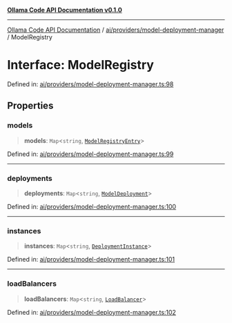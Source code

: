 [**Ollama Code API Documentation v0.1.0**](../../../../README.md)

***

[Ollama Code API Documentation](../../../../modules.md) / [ai/providers/model-deployment-manager](../README.md) / ModelRegistry

# Interface: ModelRegistry

Defined in: [ai/providers/model-deployment-manager.ts:98](https://github.com/erichchampion/ollama-code/blob/71525b68c65a1139d08d5a868e15d1644edd30d9/ollama-code/src/ai/providers/model-deployment-manager.ts#L98)

## Properties

### models

> **models**: `Map`\<`string`, [`ModelRegistryEntry`](ModelRegistryEntry.md)\>

Defined in: [ai/providers/model-deployment-manager.ts:99](https://github.com/erichchampion/ollama-code/blob/71525b68c65a1139d08d5a868e15d1644edd30d9/ollama-code/src/ai/providers/model-deployment-manager.ts#L99)

***

### deployments

> **deployments**: `Map`\<`string`, [`ModelDeployment`](../../local-fine-tuning/interfaces/ModelDeployment.md)\>

Defined in: [ai/providers/model-deployment-manager.ts:100](https://github.com/erichchampion/ollama-code/blob/71525b68c65a1139d08d5a868e15d1644edd30d9/ollama-code/src/ai/providers/model-deployment-manager.ts#L100)

***

### instances

> **instances**: `Map`\<`string`, [`DeploymentInstance`](DeploymentInstance.md)\>

Defined in: [ai/providers/model-deployment-manager.ts:101](https://github.com/erichchampion/ollama-code/blob/71525b68c65a1139d08d5a868e15d1644edd30d9/ollama-code/src/ai/providers/model-deployment-manager.ts#L101)

***

### loadBalancers

> **loadBalancers**: `Map`\<`string`, [`LoadBalancer`](LoadBalancer.md)\>

Defined in: [ai/providers/model-deployment-manager.ts:102](https://github.com/erichchampion/ollama-code/blob/71525b68c65a1139d08d5a868e15d1644edd30d9/ollama-code/src/ai/providers/model-deployment-manager.ts#L102)
